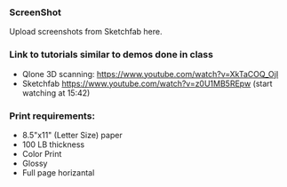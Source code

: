 ### ScreenShot
Upload screenshots from Sketchfab here.

### Link to tutorials similar to demos done in class
* Qlone 3D scanning: https://www.youtube.com/watch?v=XkTaCOQ_OjI
* Sketchfab https://www.youtube.com/watch?v=z0U1MB5REpw (start watching at 15:42)

### Print requirements:
* 8.5"x11" (Letter Size) paper
* 100 LB thickness 
* Color Print
* Glossy
* Full page horizantal


